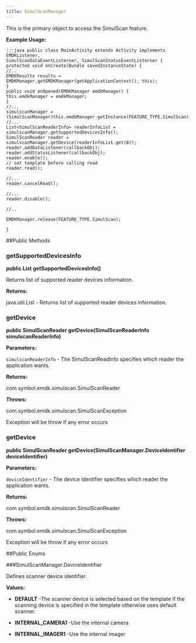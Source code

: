 ```yaml
---
title: SimulScanManager
---
```


This is the primary object to access the SimulScan feature.
 
 

**Example Usage:**
	
	:::java	public class MainActivity extends Activity implements EMDKListener,
	SimulScanDataEventListerner, SimulScanStatusEventListerner {
	protected void onCreate(Bundle savedInstanceState) {
	//..
	EMDKResults results = EMDKManager.getEMDKManager(getApplicationContext(), this);
	}
	public void onOpened(EMDKManager emdkManager) {
	this.emdkManager = emdkManager;
	}
	//...
	simulscanManager = (SimulScanManager)this.emdkManager.getInstance(FEATURE_TYPE.SimulScan);
	//...
	List<SimulScanReaderInfo> readerInfoList = simulscanManager.getSupportedDevicesInfo();
	SimulScanReader reader = simulscanManager.getDevice(readerInfoList.get(0));
	reader.addDataListener(callbackObj);
	reader.addStatusListener(callbackObj);
	reader.enable();
	// set template before calling read
	reader.read();
	
	//...
	reader.cancelRead();
	
	//...
	reader.disable();
	
	//..
	
	EMDKManager.release(FEATURE_TYPE.SimulScan);
	
	}


##Public Methods

### getSupportedDevicesInfo

**public List getSupportedDevicesInfo()**

Returns list of supported reader devices information.

**Returns:**

java.util.List - Returns list of supported reader devices information.

### getDevice

**public SimulScanReader getDevice(SimulScanReaderInfo simulscanReaderInfo)**



**Parameters:**

`simulscanReaderInfo` - The SimulScanReadInfo specifies which reader the application wants.

**Returns:**

com.symbol.emdk.simulscan.SimulScanReader

**Throws:**

com.symbol.emdk.simulscan.SimulScanException

Exception will be throw if any error occurs

### getDevice

**public SimulScanReader getDevice(SimulScanManager.DeviceIdentifier deviceIdentifier)**



**Parameters:**

`deviceIdentifier` - The device identifier specifies which reader the application wants.

**Returns:**

com.symbol.emdk.simulscan.SimulScanReader

**Throws:**

com.symbol.emdk.simulscan.SimulScanException

Exception will be throw if any error occurs

##Public Enums

###SimulScanManager.DeviceIdentifier

Defines scanner device identifier.

**Values:**

* **DEFAULT** -The scanner device is selected based on the template if the scanning device is specified in the template otherwise uses default scanner.

* **INTERNAL_CAMERA1** -Use the internal camera

* **INTERNAL_IMAGER1** -Use the internal imager


